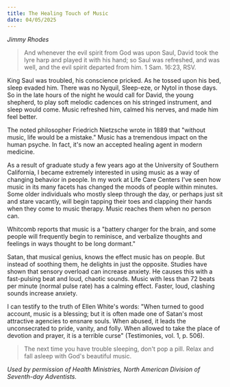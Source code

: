 ```yaml
---
title: The Healing Touch of Music
date: 04/05/2025
---
```


_Jimmy Rhodes_

> <p></p>
> And whenever the evil spirit from God was upon Saul, David took the lyre harp and played it with his hand; so Saul was refreshed, and was well, and the evil spirit departed from him. 1 Sam. 16:23, RSV.

King Saul was troubled, his conscience pricked. As he tossed upon his bed, sleep evaded him. There was no Nyquil, Sleep-eze, or Nytol in those days. So in the late hours of the night he would call for David, the young shepherd, to play soft melodic cadences on his stringed instrument, and sleep would come. Music refreshed him, calmed his nerves, and made him feel better.

The noted philosopher Friedrich Nietzsche wrote in 1889 that "without music, life would be a mistake." Music has a tremendous impact on the human psyche. In fact, it's now an accepted healing agent in modern medicine.

As a result of graduate study a few years ago at the University of Southern California, I became extremely interested in using music as a way of changing behavior in people. In my work at Life Care Centers I've seen how music in its many facets has changed the moods of people within minutes. Some older individuals who mostly sleep through the day, or perhaps just sit and stare vacantly, will begin tapping their toes and clapping their hands when they come to music therapy. Music reaches them when no person can.

Whitcomb reports that music is a "battery charger for the brain, and some people will frequently begin to reminisce, and verbalize thoughts and feelings in ways thought to be long dormant."

Satan, that musical genius, knows the effect music has on people. But instead of soothing them, he delights in just the opposite. Studies have shown that sensory overload can increase anxiety. He causes this with a fast-pulsing beat and loud, chaotic sounds. Music with less than 72 beats per minute (normal pulse rate) has a calming effect. Faster, loud, clashing sounds increase anxiety.

I can testify to the truth of Ellen White's words: "When turned to good account, music is a blessing; but it is often made one of Satan's most attractive agencies to ensnare souls. When abused, it leads the unconsecrated to pride, vanity, and folly. When allowed to take the place of devotion and prayer, it is a terrible curse" (Testimonies, vol. 1, p. 506).

> <callout></callout>
> The next time you have trouble sleeping, don't pop a pill. Relax and fall asleep with God's beautiful music.

_Used by permission of Health Ministries, North American Division of Seventh-day Adventists._